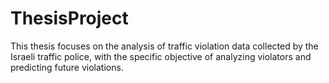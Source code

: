 # ThesisProject
This thesis focuses on the analysis of traffic violation data collected by the Israeli traffic police, with the specific objective of analyzing violators and predicting future  violations. 
